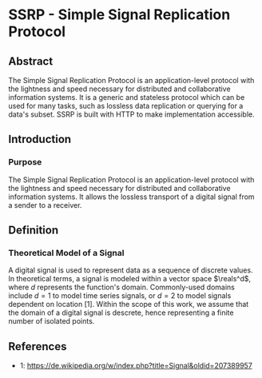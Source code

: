 # SSRP - Simple Signal Replication Protocol

## Abstract

The Simple Signal Replication Protocol is an application-level protocol with
the lightness and speed necessary for distributed and collaborative information
systems. It is a generic and stateless protocol which can be used for many
tasks, such as lossless data replication or querying for a data's subset.  SSRP
is built with HTTP to make implementation accessible.

## Introduction

### Purpose

The Simple Signal Replication Protocol is an application-level protocol with
the lightness and speed necessary for distributed and collaborative information
systems. It allows the lossless transport of a digital signal from a sender to
a receiver.

## Definition

### Theoretical Model of a Signal

A digital signal is used to represent data as a sequence of discrete values.
In theoretical terms, a signal is modeled within a vector space $\reals^d$,
where $d$ represents the function's domain. Commonly-used domains include $d=1$
to model time series signals, or $d=2$ to model signals dependent on location
[1].  Within the scope of this work, we assume that the domain of a digital
signal is descrete, hence representing a finite number of isolated points.


## References

- 1: https://de.wikipedia.org/w/index.php?title=Signal&oldid=207389957
